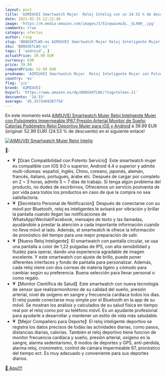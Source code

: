 ```yaml
---
layout: post
title: 'AIMIUVEI Smartwatch Mujer  Reloj Intelig con un 24.53 % de descuento'
date: 2021-02-25 12:22:49
image: 'https://m.media-amazon.com/images/I/51vqwazma3L._SL400_.jpg'
comments: true
category: ofertas
author: ring
slug: 'B08GSKTLWS-es AIMIUVEI Smartwatch Mujer Reloj Inteligente Mujer con...'
sku: 'B08GSKTLWS-es'
tags: [ 'android', ]
actualPrice: 39.99 EUR
currency: EUR
price: 39.99
comparePrice: 52.99 EUR
prodname: 'AIMIUVEI Smartwatch Mujer  Reloj Inteligente Mujer con Pulsómetro  Impermeable IP67  Presión Arterial  Monitor de Sueño Calorías  Podómetro  Reloj Deportivo Mujer para iOS y Android'
country: 'es'
flag: '🇪🇸'
brand: 'AIMIUVEI'
buyurl: 'https://www.amazon.es/dp/B08GSKTLWS/?tag=tolees-21'
descuento: '24.53'
average: '45.3573469387756'
---
```


En este momento está [AIMIUVEI Smartwatch Mujer  Reloj Inteligente Mujer con Pulsómetro  Impermeable IP67  Presión Arterial  Monitor de Sueño Calorías  Podómetro  Reloj Deportivo Mujer para iOS y Android](https://www.amazon.es/dp/B08GSKTLWS/?tag=tolees-21) a 39.99 EUR (original: 52.99 EUR) (24.53 %  de descuento) en el siguiente enlace!

[![AIMIUVEI Smartwatch Mujer  Reloj Intelig](https://m.media-amazon.com/images/I/51vqwazma3L._SL400_.jpg)](https://www.amazon.es/dp/B08GSKTLWS/?tag=tolees-21)

🔎:

- 💗【Gran Compatibilidad con Potento Servicio】Este smartwatch mujer es compatible con IOS 9.0 o superior, Android 4.4 o superior y admite multi-idiomas: español, inglés, Chino, coreano, japonés, alemán, francés, italiano, portugués, árabe etc. Después de cargar por completo en 2 ~ 3 horas, admite 5 ~ 7 días de trabajo. Si tenga algún problema del producto, no dudes de escirbirnos, Ofrecemos un servicio postventa de por vida para todos los productos en caso de que la compra no sea satisfactoria.
- 💗【Secretario Personal de Notificacion】Después de conectarse con su móvil por Bluetooth, reloj es inteligentes le avisará por vibración y brillar la pantalla cuando llegan las notificaciones de WhatsApp/Wechat/Facebook, mensajes de texto y las llamadas, ayudándole a prestar la atención a cada importante información cuando no lleva móvil al lado. Además, el smartwatch le ofrece la información de pronóstico del tiempo para una mejor preparación de salir.
- 💗【Nuevo Reloj Inteligente】El smartwatch con pantalla circular, se usa una pantalla a color de 1,22 pulgadas de IPS, con alta sensibilidad y fluidez para operar, dando una experiencia agradable de imagen excelente. Y este smartwatch con ajuste de brillo, puede poner diferentes interfaces y fondo de pantalla para personalizar. Además, cada reloj viene con dos correas de materia ligero y cómodo para cambiar según su preferencia. Buena selección para llevar personal o como regalo.
- 💗【Monitor Científica de Salud】Este smartwatch con nueva tecnología de sensor que realizarmonitoreo de su calidad del sueño, presión arterial, nivel de oxígeno en sangre y frecuencia cardíaca todos los dias. El reloj puede conectarse muy simple por el Bluetooth en la app de su móvil. Se mostran los análisis y calculados de su salud física en tiempo real por el reloj como por su teléfono móvil. Es un ayudante profesional para ayudarle a desarrollar y mantener un estilo de vida más saludable.
- 💗【Mejor Compañero para Deporte】El reloj inteligente deportivo se registra los datos precisos de todas las actvidades diarias, como pasos, distancias diarias, calorías. También el reloj deportivo tiene funcion de monitor frecuencia cardíaca y sueño, presión arterial, oxígeno en la sangre, alarma sedentarismo, 8 modos de deportes y GPS, anti-pérdida, alarma reloj, cronómetro, control de cámara Impermeable 67, pronóstico del tiempo ect. Es muy adecuado y conveniente para sus deportes diarios.

[🛒 Aquí!!!](https://www.amazon.es/dp/B08GSKTLWS/?tag=tolees-21)
